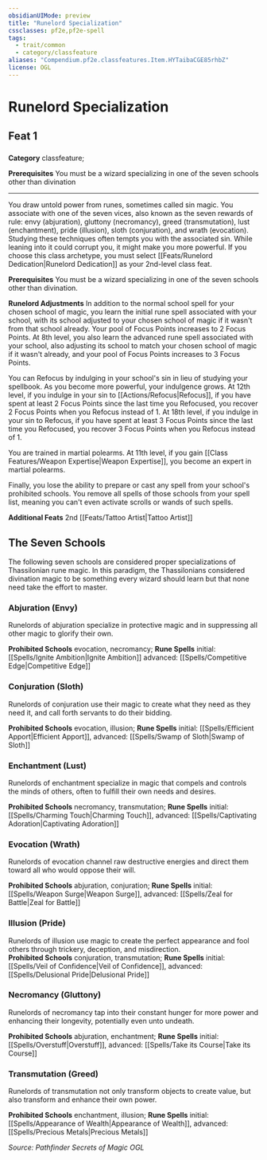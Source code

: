 ```yaml
---
obsidianUIMode: preview
title: "Runelord Specialization"
cssclasses: pf2e,pf2e-spell
tags:
  - trait/common
  - category/classfeature
aliases: "Compendium.pf2e.classfeatures.Item.HYTaibaCGE85rhbZ"
license: OGL
---
```

# Runelord Specialization
## Feat 1
### 

**Category** classfeature; 



**Prerequisites** You must be a wizard specializing in one of the seven schools other than divination
* * *
You draw untold power from runes, sometimes called sin magic. You associate with one of the seven vices, also known as the seven rewards of rule: envy (abjuration), gluttony (necromancy), greed (transmutation), lust (enchantment), pride (illusion), sloth (conjuration), and wrath (evocation). Studying these techniques often tempts you with the associated sin. While leaning into it could corrupt you, it might make you more powerful. If you choose this class archetype, you must select [[Feats/Runelord Dedication|Runelord Dedication]] as your 2nd-level class feat.

**Prerequisites** You must be a wizard specializing in one of the seven schools other than divination.

**Runelord Adjustments** In addition to the normal school spell for your chosen school of magic, you learn the initial rune spell associated with your school, with its school adjusted to your chosen school of magic if it wasn't from that school already. Your pool of Focus Points increases to 2 Focus Points. At 8th level, you also learn the advanced rune spell associated with your school, also adjusting its school to match your chosen school of magic if it wasn't already, and your pool of Focus Points increases to 3 Focus Points.

You can Refocus by indulging in your school's sin in lieu of studying your spellbook. As you become more powerful, your indulgence grows. At 12th level, if you indulge in your sin to [[Actions/Refocus|Refocus]], if you have spent at least 2 Focus Points since the last time you Refocused, you recover 2 Focus Points when you Refocus instead of 1. At 18th level, if you indulge in your sin to Refocus, if you have spent at least 3 Focus Points since the last time you Refocused, you recover 3 Focus Points when you Refocus instead of 1.

You are trained in martial polearms. At 11th level, if you gain [[Class Features/Weapon Expertise|Weapon Expertise]], you become an expert in martial polearms.

Finally, you lose the ability to prepare or cast any spell from your school's prohibited schools. You remove all spells of those schools from your spell list, meaning you can't even activate scrolls or wands of such spells.

**Additional Feats** 2nd [[Feats/Tattoo Artist|Tattoo Artist]]

## The Seven Schools

The following seven schools are considered proper specializations of Thassilonian rune magic. In this paradigm, the Thassilonians considered divination magic to be something every wizard should learn but that none need take the effort to master.

### Abjuration (Envy)

Runelords of abjuration specialize in protective magic and in suppressing all other magic to glorify their own.

**Prohibited Schools** evocation, necromancy; **Rune Spells** initial: [[Spells/Ignite Ambition|Ignite Ambition]] advanced: [[Spells/Competitive Edge|Competitive Edge]]

### Conjuration (Sloth)

Runelords of conjuration use their magic to create what they need as they need it, and call forth servants to do their bidding.

**Prohibited Schools** evocation, illusion; **Rune Spells** initial: [[Spells/Efficient Apport|Efficient Apport]], advanced: [[Spells/Swamp of Sloth|Swamp of Sloth]]

### Enchantment (Lust)

Runelords of enchantment specialize in magic that compels and controls the minds of others, often to fulfill their own needs and desires.

**Prohibited Schools** necromancy, transmutation; **Rune Spells** initial: [[Spells/Charming Touch|Charming Touch]], advanced: [[Spells/Captivating Adoration|Captivating Adoration]]

### Evocation (Wrath)

Runelords of evocation channel raw destructive energies and direct them toward all who would oppose their will.

**Prohibited Schools** abjuration, conjuration; **Rune Spells** initial: [[Spells/Weapon Surge|Weapon Surge]], advanced: [[Spells/Zeal for Battle|Zeal for Battle]]

### Illusion (Pride)

Runelords of illusion use magic to create the perfect appearance and fool others through trickery, deception, and misdirection.  
**Prohibited Schools** conjuration, transmutation; **Rune Spells** initial: [[Spells/Veil of Confidence|Veil of Confidence]], advanced: [[Spells/Delusional Pride|Delusional Pride]]

### Necromancy (Gluttony)

Runelords of necromancy tap into their constant hunger for more power and enhancing their longevity, potentially even unto undeath.

**Prohibited Schools** abjuration, enchantment; **Rune Spells** initial: [[Spells/Overstuff|Overstuff]], advanced: [[Spells/Take its Course|Take its Course]]

### Transmutation (Greed)

Runelords of transmutation not only transform objects to create value, but also transform and enhance their own power.

**Prohibited Schools** enchantment, illusion; **Rune Spells** initial: [[Spells/Appearance of Wealth|Appearance of Wealth]], advanced: [[Spells/Precious Metals|Precious Metals]]

*Source: Pathfinder Secrets of Magic*
*OGL*